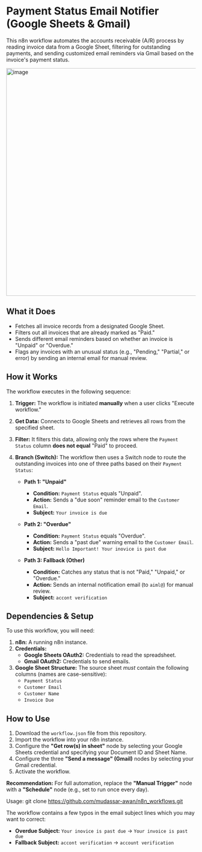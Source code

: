 # Payment Status Email Notifier  (Google Sheets & Gmail)

This n8n workflow automates the accounts receivable (A/R) process by reading invoice data from a Google Sheet, filtering for outstanding payments, and sending customized email reminders via Gmail based on the invoice's payment status.

<img width="1360" height="606" alt="image" src="https://github.com/user-attachments/assets/7f8206e5-31de-476e-818d-fbfd704dba7c" />

## What it Does

* Fetches all invoice records from a designated Google Sheet.
* Filters out all invoices that are already marked as "Paid."
* Sends different email reminders based on whether an invoice is "Unpaid" or "Overdue."
* Flags any invoices with an unusual status (e.g., "Pending," "Partial," or error) by sending an internal email for manual review.

## How it Works

The workflow executes in the following sequence:

1.  **Trigger:** The workflow is initiated **manually** when a user clicks "Execute workflow."
2.  **Get Data:** Connects to Google Sheets and retrieves all rows from the specified sheet.
3.  **Filter:** It filters this data, allowing only the rows where the `Payment Status` column **does not equal** "Paid" to proceed.
4.  **Branch (Switch):** The workflow then uses a Switch node to route the outstanding invoices into one of three paths based on their `Payment Status`:

    * **Path 1: "Unpaid"**
        * **Condition:** `Payment Status` equals "Unpaid".
        * **Action:** Sends a "due soon" reminder email to the `Customer Email`.
        * **Subject:** `Your invoice is due`

    * **Path 2: "Overdue"**
        * **Condition:** `Payment Status` equals "Overdue".
        * **Action:** Sends a "past due" warning email to the `Customer Email`.
        * **Subject:** `Hello Important! Your inovice is past due`

    * **Path 3: Fallback (Other)**
        * **Condition:** Catches any status that is not "Paid," "Unpaid," or "Overdue."
        * **Action:** Sends an internal notification email (to `aiml@`) for manual review.
        * **Subject:** `accont verification`

## Dependencies & Setup

To use this workflow, you will need:

1.  **n8n:** A running n8n instance.
2.  **Credentials:**
    * **Google Sheets OAuth2:** Credentials to read the spreadsheet.
    * **Gmail OAuth2:** Credentials to send emails.
3.  **Google Sheet Structure:** The source sheet *must* contain the following columns (names are case-sensitive):
    * `Payment Status`
    * `Customer Email`
    * `Customer Name`
    * `Invoice Due`

## How to Use

1.  Download the `workflow.json` file from this repository.
2.  Import the workflow into your n8n instance.
3.  Configure the **"Get row(s) in sheet"** node by selecting your Google Sheets credential and specifying your Document ID and Sheet Name.
4.  Configure the three **"Send a message" (Gmail)** nodes by selecting your Gmail credential.
5.  Activate the workflow.

**Recommendation:** For full automation, replace the **"Manual Trigger"** node with a **"Schedule"** node (e.g., set to run once every day).

Usage:
git clone https://github.com/mudassar-awan/n8n_workflows.git

The workflow contains a few typos in the email subject lines which you may want to correct:
* **Overdue Subject:** `Your inovice is past due` -> `Your invoice is past due`
* **Fallback Subject:** `accont verification` -> `account verification`
